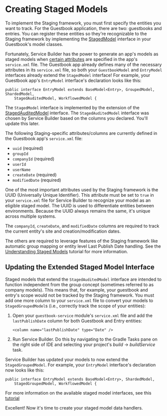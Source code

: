 # Creating Staged Models

To implement the Staging framework, you must first specify the entities you want
to track. For the Guestbook application, there are two: guestbooks and entries.
You can register these entities so they're recognizable to the Staging framework
by implementing the
[StagedModel](@platform-ref@/7.0-latest/javadocs/portal-kernel/com/liferay/portal/kernel/model/StagedModel.html)
interface in your Guestbook's model classes.

Fortunately, Service Builder has the power to generate an app's models as staged
models when
[certain attributes](/develop/tutorials/-/knowledge_base/7-1/understanding-staged-models#important-attributes-in-staging)
are specified in the app's `service.xml` file. The Guestbook app already defines
many of the necessary attributes in its `service.xml` file, so both your
`GuestbookModel` and `EntryModel` interfaces already extend the `StagedModel`
interface! For example, your Guestbook app's `EntryModel` interface's
declaration looks like this:

    public interface EntryModel extends BaseModel<Entry>, GroupedModel, ShardedModel,
        StagedAuditedModel, WorkflowedModel {

The `StagedModel` interface is implemented by the extension of the
[StagedAuditedModel](@platform-ref@/7.0-latest/javadocs/portal-kernel/com/liferay/portal/kernel/model/StagedAuditedModel.html)
interface. The `StagedAuditedModel` interface was chosen by Service Builder
based on the columns you declared. You'll update this later.

The following Staging-specific attributes/columns are currently defined in the
Guestbook app's `service.xml` file:

- `uuid` (required)
- `groupId`
- `companyId` (required)
- `userId`
- `userName`
- `createDate` (required)
- `modifiedDate` (required)

One of the most important attributes used by the Staging framework is the UUID
(Universally Unique Identifier). This attribute must be set to `true` in your
`service.xml` file for Service Builder to recognize your model as an eligible
staged model. The UUID is used to differentiate entities between environments.
Because the UUID always remains the same, it's unique across multiple systems.

The `companyId`, `createDate`, and `modifiedDate` columns are required to track
the current entity's site and creation/modification dates.

The others are required to leverage features of the Staging framework like
automatic group mapping or entity level Last Publish Date handling. See the
[Understanding Staged Models](/develop/tutorials/-/knowledge_base/7-0/understanding-staged-models)
tutorial for more information.

## Updating the Extended Staged Model Interface

Staged models that extend the `StagedAuditedModel` interface are intended to
function independent from the group concept (sometimes referred to as company
models). This means that, for example, your guestbook and entry's scope would
not be tracked by the Staging framework. You must add one more column to your
`service.xml` file to convert your models to `StagedGroupedModel`s (i.e.,
correctly track the scope of your entities):

1.  Open your `guestbook-service` module's `service.xml` file and add the
    `lastPublishDate` column for both Guestbook and Entry entities:

        <column name="lastPublishDate" type="Date" />

2.  Run Service Builder. Do this by navigating to the Gradle Tasks pane on the
    right side of IDE and selecting your project's *build* &rarr; *buildService*
    task.

Service Builder has updated your models to now extend the `StagedGroupedModel`.
For example, your `EntryModel` interface's declaration now looks like this:

    public interface EntryModel extends BaseModel<Entry>, ShardedModel,
        StagedGroupedModel, WorkflowedModel {

For more information on the available staged model interfaces, see this
[tutorial](/develop/tutorials/-/knowledge_base/7-0/understanding-staged-models#staged-model-interfaces)

Excellent! Now it's time to create your staged model data handlers.
